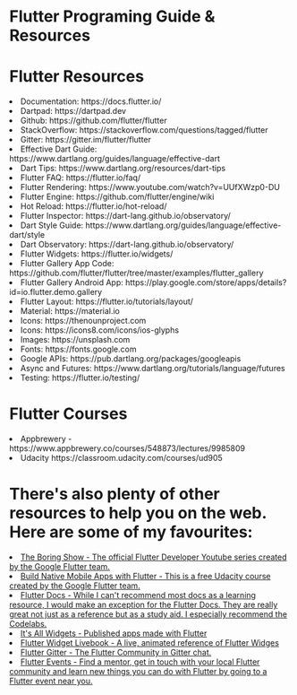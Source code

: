 # Flutter Programing Guide & Resources

# Flutter Resources

<li> Documentation: https://docs.flutter.io/ </li>
<li> Dartpad: https://dartpad.dev </li>
<li> Github: https://github.com/flutter/flutter
<li> StackOverflow: https://stackoverflow.com/questions/tagged/flutter
<li> Gitter: https://gitter.im/flutter/flutter
<li> Effective Dart Guide: https://www.dartlang.org/guides/language/effective-dart
<li> Dart Tips: https://www.dartlang.org/resources/dart-tips
<li> Flutter FAQ: https://flutter.io/faq/
<li> Flutter Rendering: https://www.youtube.com/watch?v=UUfXWzp0-DU
<li> Flutter Engine: https://github.com/flutter/engine/wiki
<li> Hot Reload: https://flutter.io/hot-reload/
<li> Flutter Inspector: https://dart-lang.github.io/observatory/
<li> Dart Style Guide: https://www.dartlang.org/guides/language/effective-dart/style
<li> Dart Observatory: https://dart-lang.github.io/observatory/
<li> Flutter Widgets: https://flutter.io/widgets/
<li> Flutter Gallery App Code: https://github.com/flutter/flutter/tree/master/examples/flutter_gallery
<li> Flutter Gallery Android App: https://play.google.com/store/apps/details?id=io.flutter.demo.gallery
<li> Flutter Layout: https://flutter.io/tutorials/layout/
<li> Material: https://material.io
<li> Icons: https://thenounproject.com
<li> Icons: https://icons8.com/icons/ios-glyphs
<li> Images: https://unsplash.com
<li> Fonts: https://fonts.google.com
<li> Google APIs: https://pub.dartlang.org/packages/googleapis
<li> Async and Futures: https://www.dartlang.org/tutorials/language/futures
<li> Testing: https://flutter.io/testing/</li>

  # Flutter Courses
  
<li> Appbrewery - https://www.appbrewery.co/courses/548873/lectures/9985809
<li> Udacity https://classroom.udacity.com/courses/ud905 </li>

 # There's also plenty of other resources to help you on the web. Here are some of my favourites:

 <li> <a href="https://www.youtube.com/watch?v=yr8F2S3Amas&list=PLOU2XLYxmsIK0r_D-zWcmJ1plIcDNnRkK&index=1">The Boring Show - The official Flutter Developer Youtube series created by the Google Flutter team.</a>
 
 <li> <a href="https://www.udacity.com/course/build-native-mobile-apps-with-flutter--ud905">Build Native Mobile Apps with Flutter - This is a free Udacity course created by the Google Flutter team.</a>

 <li> <a href="https://flutter.dev/docs/codelabs">Flutter Docs - While I can't recommend most docs as a learning resource, I would make an exception for the Flutter Docs. They are really great not just as a reference but as a study aid. I especially recommend the Codelabs.</a>

 <li> <a href="https://itsallwidgets.com/">It's All Widgets - Published apps made with Flutter</a>

 <li> <a href="https://flutter-widget.live/basics/introduction">Flutter Widget Livebook - A live, animated reference of Flutter Widges</a>

 <li> <a href="https://gitter.im/flutter/flutter">Flutter Gitter - The Flutter Community in Gitter chat.</a>

 <li> <a href="https://flutterevents.com/">Flutter Events - Find a mentor, get in touch with your local Flutter community and learn new things you can do with Flutter by going to a Flutter event near you.</a>
</li>
<a href=""></a>
